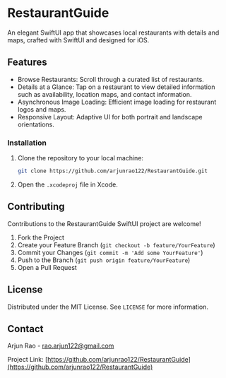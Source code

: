 # RestaurantGuide

An elegant SwiftUI app that showcases local restaurants with details and maps, crafted with SwiftUI and designed for iOS.

## Features

- Browse Restaurants: Scroll through a curated list of restaurants.
- Details at a Glance: Tap on a restaurant to view detailed information such as availability, location maps, and contact information.
- Asynchronous Image Loading: Efficient image loading for restaurant logos and maps.
- Responsive Layout: Adaptive UI for both portrait and landscape orientations.

### Installation

1. Clone the repository to your local machine:
    ```sh
    git clone https://github.com/arjunrao122/RestaurantGuide.git
    ```
2. Open the `.xcodeproj` file in Xcode.

## Contributing

Contributions to the RestaurantGuide SwiftUI project are welcome!

1. Fork the Project
2. Create your Feature Branch (`git checkout -b feature/YourFeature`)
3. Commit your Changes (`git commit -m 'Add some YourFeature'`)
4. Push to the Branch (`git push origin feature/YourFeature`)
5. Open a Pull Request

## License

Distributed under the MIT License. See `LICENSE` for more information.

## Contact

Arjun Rao - rao.arjun122@gmail.com

Project Link: [https://github.com/arjunrao122/RestaurantGuide](https://github.com/arjunrao122/RestaurantGuide)
